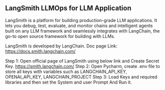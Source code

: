 ## LangSmith LLMOps for LLM Application

LangSmith is a platform for building production-grade LLM applications.
It lets you debug, test, evaluate, and monitor chains and intelligent agents built on any LLM framework and 
seamlessly integrates with LangChain, the go-to open source framework for building with LLMs.

LangSmith is developed by LangChain. Doc page Link: https://docs.smith.langchain.com/

Step 1: Open official page of LangSmith using below link and Create Secret Key.
        https://smith.langchain.com/
Step 2: Open Pycharm, create .env file to store all keys with variables such as LANGCHAIN_API_KEY, OPENAI_API_KEY,
        LANGCHAIN_PROJECT
Step 3: Load Keys and required libraries and then set the System and user Prompt And Run it. 